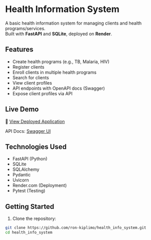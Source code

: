 # Health Information System

A basic health information system for managing clients and health programs/services.  
Built with **FastAPI** and **SQLite**, deployed on **Render**.

## Features

- Create health programs (e.g., TB, Malaria, HIV)
- Register clients
- Enroll clients in multiple health programs
- Search for clients
- View client profiles
- API endpoints with OpenAPI docs (Swagger)
- Expose client profiles via API

## Live Demo

🔗 [View Deployed Application](https://dashboard.render.com/web/srv-d06cllhr0fns73fg2q9g)

API Docs: [Swagger UI](https://ron-kiplimo.onrender.com/docs)

## Technologies Used

- FastAPI (Python)
- SQLite
- SQLAlchemy
- Pydantic
- Uvicorn
- Render.com (Deployment)
- Pytest (Testing)

## Getting Started

1. Clone the repository:

```bash
git clone https://github.com/ron-kiplimo/health_info_system.git
cd health_info_system
